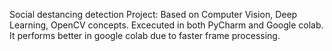 Social destancing detection Project:
Based on Computer Vision, Deep Learning, OpenCV concepts.
Excecuted in both PyCharm and Google colab. It performs better in google colab due to faster frame processing.
